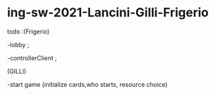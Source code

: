 # ing-sw-2021-Lancini-Gilli-Frigerio
todo :(Frigerio)

-lobby ; 

-controllerClient ;

(GILLI) 

-start game (initialize cards,who starts, resource choice)
